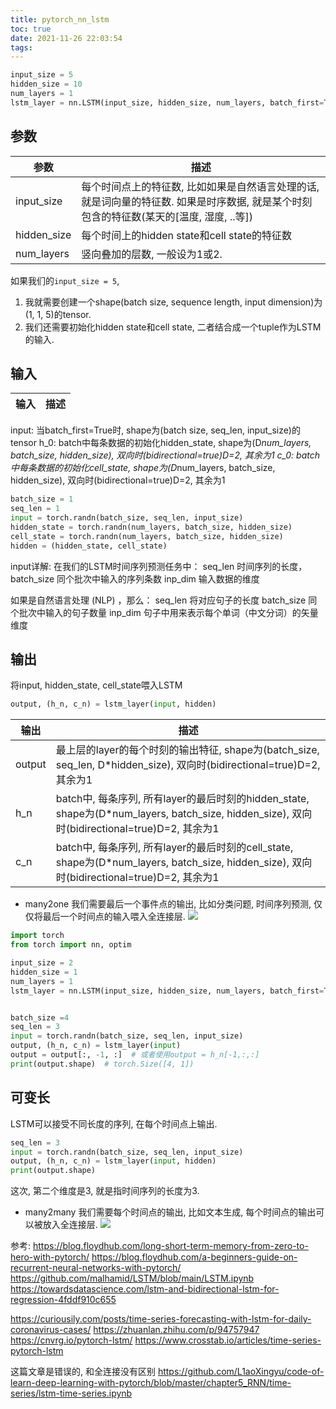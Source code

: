 ```yaml
---
title: pytorch_nn_lstm
toc: true
date: 2021-11-26 22:03:54
tags:
---
```



```python
input_size = 5
hidden_size = 10
num_layers = 1
lstm_layer = nn.LSTM(input_size, hidden_size, num_layers, batch_first=True)
```


## 参数
参数|描述
--|--
input_size | 每个时间点上的特征数, 比如如果是自然语言处理的话, 就是词向量的特征数. 如果是时序数据, 就是某个时刻包含的特征数(某天的[温度, 湿度, ..等])
hidden_size | 每个时间上的hidden state和cell state的特征数
num_layers |竖向叠加的层数, 一般设为1或2.

如果我们的`input_size = 5`, 
1. 我就需要创建一个shape(batch size, sequence length, input dimension)为(1, 1, 5)的tensor.
2. 我们还需要初始化hidden state和cell state, 二者结合成一个tuple作为LSTM的输入.




## 输入
输入|描述
--|--
input: 当batch_first=True时, shape为(batch size, seq_len, input_size)的tensor
h_0: batch中每条数据的初始化hidden_state, shape为(D*num_layers, batch_size, hidden_size), 双向时(bidirectional=true)D=2, 其余为1
c_0: batch中每条数据的初始化cell_state, shape为(D*num_layers, batch_size, hidden_size), 双向时(bidirectional=true)D=2, 其余为1

```python
batch_size = 1
seq_len = 1
input = torch.randn(batch_size, seq_len, input_size)
hidden_state = torch.randn(num_layers, batch_size, hidden_size)
cell_state = torch.randn(num_layers, batch_size, hidden_size)
hidden = (hidden_state, cell_state)
```

input详解:
在我们的LSTM时间序列预测任务中：
seq_len 时间序列的长度，
batch_size 同个批次中输入的序列条数
inp_dim 输入数据的维度

如果是自然语言处理 (NLP) ，那么：
seq_len 将对应句子的长度
batch_size 同个批次中输入的句子数量
inp_dim 句子中用来表示每个单词（中文分词）的矢量维度


## 输出
将input, hidden_state, cell_state喂入LSTM
```python
output, (h_n, c_n) = lstm_layer(input, hidden)
```
输出|描述
--|--
output|最上层的layer的每个时刻的输出特征, shape为(batch_size, seq_len, D*hidden_size), 双向时(bidirectional=true)D=2, 其余为1
h_n|batch中, 每条序列, 所有layer的最后时刻的hidden_state, shape为(D*num_layers, batch_size, hidden_size), 双向时(bidirectional=true)D=2, 其余为1
c_n|batch中, 每条序列, 所有layer的最后时刻的cell_state, shape为(D*num_layers, batch_size, hidden_size), 双向时(bidirectional=true)D=2, 其余为1



- many2one
我们需要最后一个事件点的输出, 比如分类问题, 时间序列预测, 仅仅将最后一个时间点的输入喂入全连接层.
![](./pytorch_nn_lstm/1.png)
```python
import torch
from torch import nn, optim

input_size = 2
hidden_size = 1
num_layers = 1
lstm_layer = nn.LSTM(input_size, hidden_size, num_layers, batch_first=True)


batch_size =4
seq_len = 3
input = torch.randn(batch_size, seq_len, input_size)
output, (h_n, c_n) = lstm_layer(input)
output = output[:, -1, :]  # 或者使用output = h_n[-1,:,:]
print(output.shape)  # torch.Size([4, 1])
```




## 可变长
LSTM可以接受不同长度的序列, 在每个时间点上输出.
```python
seq_len = 3
input = torch.randn(batch_size, seq_len, input_size)
output, (h_n, c_n) = lstm_layer(input, hidden)
print(output.shape)
```
这次, 第二个维度是3, 就是指时间序列的长度为3. 

- many2many
我们需要每个时间点的输出, 比如文本生成, 每个时间点的输出可以被放入全连接层.
![](./pytorch_nn_lstm/1.png)


参考:
https://blog.floydhub.com/long-short-term-memory-from-zero-to-hero-with-pytorch/
https://blog.floydhub.com/a-beginners-guide-on-recurrent-neural-networks-with-pytorch/
https://github.com/malhamid/LSTM/blob/main/LSTM.ipynb
https://towardsdatascience.com/lstm-and-bidirectional-lstm-for-regression-4fddf910c655



https://curiousily.com/posts/time-series-forecasting-with-lstm-for-daily-coronavirus-cases/
https://zhuanlan.zhihu.com/p/94757947
https://cnvrg.io/pytorch-lstm/
https://www.crosstab.io/articles/time-series-pytorch-lstm



这篇文章是错误的, 和全连接没有区别
https://github.com/L1aoXingyu/code-of-learn-deep-learning-with-pytorch/blob/master/chapter5_RNN/time-series/lstm-time-series.ipynb

